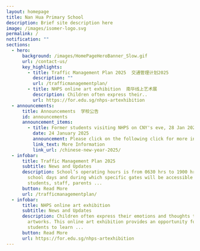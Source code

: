 ```yaml
---
layout: homepage
title: Nan Hua Primary School
description: Brief site description here
image: /images/isomer-logo.svg
permalink: /
notification: ""
sections:
  - hero:
      background: /images/HomePageHeroBanner_Slow.gif
      url: /contact-us/
      key_highlights:
        - title: Traffic Management Plan 2025  交通管理计划2025
          description: ""
          url: /trafficmanagementplan/
        - title: NHPS online art exhibition  南华线上艺术展
          description: Children often express their..
          url: https://for.edu.sg/nhps-artexhibition
  - announcements:
      title: Announcements  学校公告
      id: announcements
      announcement_items:
        - title: Former students visiting NHPS on CNY's eve, 28 Jan 2025
          date: 24 January 2025
          announcement: Please click on the following click for more information
          link_text: More Information
          link_url: /chinese-new-year-2025/
  - infobar:
      title: Traffic Management Plan 2025
      subtitle: News and Updates
      description: School’s operating hours is from 0630 hrs to 1900 hrs on normal
        school days and during which specific gates will be accessible to
        students, staff, parents ...
      button: Read More
      url: /trafficmanagementplan/
  - infobar:
      title: NHPS online art exhibition
      subtitle: News and Updates
      description: Children often express their emotions and thoughts through their
        artworks. This online art exhibition provides an opportunity for
        students to learn ...
      button: Read More
      url: https://for.edu.sg/nhps-artexhibition
---
```

